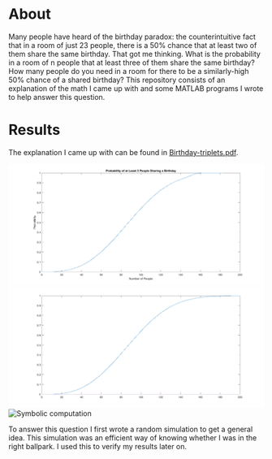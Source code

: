 # About

Many people have heard of the birthday paradox: the counterintuitive fact that in a room of just 23 people, there is a 50% chance that at least two of them share the same birthday. That got me thinking. What is the probability in a room of n people that at least three of them share the same birthday? How many people do you need in a room for there to be a similarly-high 50% chance of a shared birthday? This repository consists of an explanation of the math I came up with and some MATLAB programs I wrote to help answer this question.

# Results

The explanation I came up with can be found in [Birthday-triplets.pdf](Birthday-triplets.pdf).

![Symbolic computation](Figures/Birthday-triplets.png)
![Symbolic computation](Figures/Birthday-triplets_symbolic.png)
![Symbolic computation](Figures/Birthday-triplets_random.png)


To answer this question I first wrote a random simulation to get a general idea. This simulation was an efficient way of knowing whether I was in the right ballpark. I used this to verify my results later on.